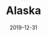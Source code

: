 ---
layout: location-page
date: 2019-12-31
tags:
  - alaska
title: Alaska
url: "https://www.alabamapublichealth.gov/infectiousdiseases/2019-coronavirus.html"
urlTitle: "alabamapublichealth.gov"
---